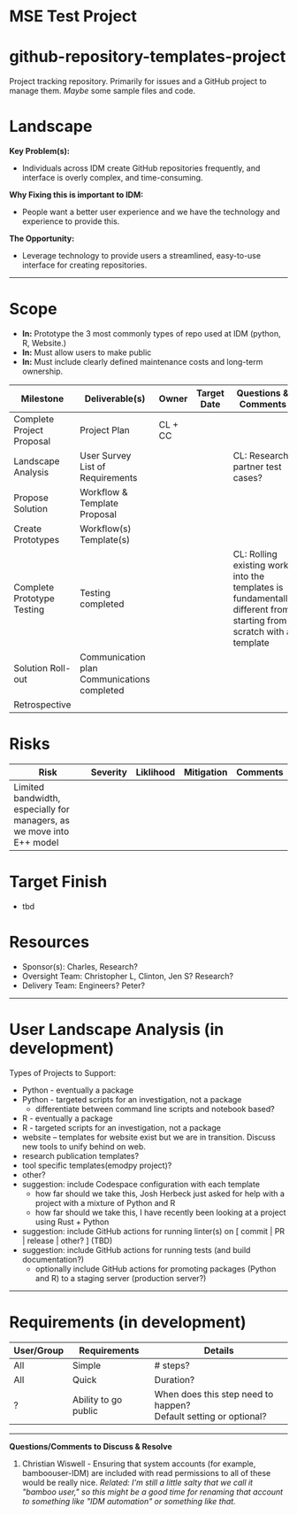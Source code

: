 # MSE Test Project
# github-repository-templates-project

Project tracking repository. Primarily for issues and a GitHub project to manage them. _Maybe_ some sample files and code.

# **Landscape**

**Key Problem(s):**  
  * Individuals across IDM create GitHub repositories frequently, and interface is overly complex, and time-consuming. 

**Why Fixing this is important to IDM:**  
  * People want a better user experience and we have the technology and experience to provide this.

**The Opportunity:** 
  * Leverage technology to provide users a streamlined, easy-to-use interface for creating repositories.

********************************************************************************************************************************
# **Scope**
* **In:** Prototype the 3 most commonly types of repo used at IDM (python, R, Website.)
* **In:** Must allow users to make public
* **In:** Must include clearly defined maintenance costs and long-term ownership.

|Milestone|Deliverable(s)|Owner|Target Date|Questions & Comments|
|---|---|---|---|---|
|Complete Project Proposal|Project Plan|CL + CC
|Landscape Analysis|User Survey <br> List of Requirements| | |CL: Research partner test cases?|
|Propose Solution|Workflow & Template Proposal
|Create Prototypes|Workflow(s)<br>Template(s)|
|Complete Prototype Testing|Testing completed| | |CL: Rolling existing work into the templates is fundamentally different from starting from scratch with a template|
|Solution Roll-out|Communication plan<br>Communications completed| | | |Teams, All-hands, reviews, etc.|
|Retrospective|

# **Risks** 
|Risk|Severity|Liklihood|Mitigation|Comments|
|---|---|---|---|---|
|Limited bandwidth, especially for managers, as we move into E++ model|

# **Target Finish** 
 * tbd

# **Resources**

* Sponsor(s): Charles, Research?
* Oversight Team:  Christopher L, Clinton, Jen S? Research? 
* Delivery Team: Engineers?  Peter?



********************************************************************************************************

# **User Landscape Analysis** (in development)

Types of Projects to Support:

* Python - eventually a package
* Python - targeted scripts for an investigation, not a package
  * differentiate between command line scripts and notebook based?
* R - eventually a package
* R - targeted scripts for an investigation, not a package
* website – templates for website exist but we are in transition.  Discuss new tools to unify behind on web.
* research publication templates?
* tool specific templates(emodpy project)?
* other?
* suggestion: include Codespace configuration with each template
  * how far should we take this, Josh Herbeck just asked for help with a project with a mixture of Python and R
  * how far should we take this, I have recently been looking at a project using Rust + Python
* suggestion: include GitHub actions for running linter(s) on [ commit | PR | release | other? ] (TBD)
* suggestion: include GitHub actions for running tests (and build documentation?)
  * optionally include GitHub actions for promoting packages (Python and R) to a staging server (production server?)

********************************************************************************************************
# **Requirements** (in development)
|User/Group|Requirements|Details|
|---|---|---|
|All|Simple|# steps?| 
|All|Quick|Duration?|
|?|Ability to go public|When does this step need to happen?<br>Default setting or optional?|

********************************************************************************************************
**Questions/Comments to Discuss & Resolve**
1. Christian Wiswell - Ensuring that system accounts (for example, bamboouser-IDM) are included with read permissions to all of these would be really nice.  _Related: I'm still a little salty that we call it "bamboo user," so this might be a good time for renaming that account to something like "IDM automation" or something like that._



